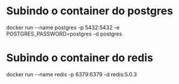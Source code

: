 # Subindo o container do postgres
docker run --name postgres -p 5432:5432 -e POSTGRES_PASSWORD=postgres -d postgres

# Subindo o container do redis
docker run --name redis -p 6379:6379 -d redis:5.0.3

